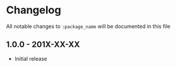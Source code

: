 # Changelog 

All notable changes to `:package_name` will be documented in this file 

## 1.0.0 - 201X-XX-XX 

- Initial release